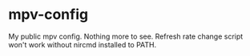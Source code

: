 # mpv-config
My public mpv config. Nothing more to see. Refresh rate change script won't work without nircmd installed to PATH.